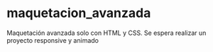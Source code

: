 # maquetacion_avanzada
Maquetación avanzada solo con HTML y CSS. Se espera realizar un proyecto responsive y animado
